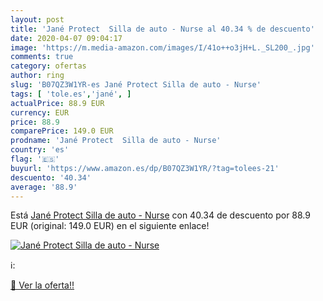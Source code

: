 ```yaml
---
layout: post
title: 'Jané Protect  Silla de auto - Nurse al 40.34 % de descuento'
date: 2020-04-07 09:04:17
image: 'https://m.media-amazon.com/images/I/41o++o3jH+L._SL200_.jpg'
comments: true
category: ofertas
author: ring
slug: 'B07QZ3W1YR-es Jané Protect Silla de auto - Nurse'
tags: [ 'tole.es','jané', ]
actualPrice: 88.9 EUR
currency: EUR
price: 88.9
comparePrice: 149.0 EUR
prodname: 'Jané Protect  Silla de auto - Nurse'
country: 'es'
flag: '🇪🇸'
buyurl: 'https://www.amazon.es/dp/B07QZ3W1YR/?tag=tolees-21'
descuento: '40.34'
average: '88.9'
---
```


Está [Jané Protect  Silla de auto - Nurse](https://www.amazon.es/dp/B07QZ3W1YR/?tag=tolees-21) con 40.34 de descuento por 88.9 EUR (original: 149.0 EUR) en el siguiente enlace!

[![Jané Protect  Silla de auto - Nurse](https://m.media-amazon.com/images/I/41o++o3jH+L._SL200_.jpg)](https://www.amazon.es/dp/B07QZ3W1YR/?tag=tolees-21)

ℹ️:


[🛒 Ver la oferta!!](https://www.amazon.es/dp/B07QZ3W1YR/?tag=tolees-21)
